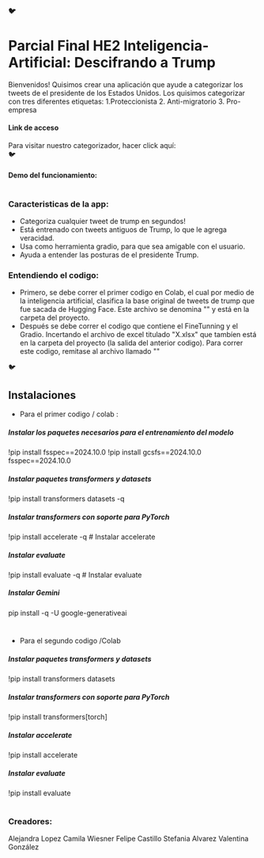 #### 🐦
# Parcial Final HE2 Inteligencia-Artificial: Descifrando a Trump

Bienvenidos! Quisimos crear una aplicación que ayude a categorizar los tweets de el presidente de los Estados Unidos. Los quisimos categorizar con tres diferentes etiquetas: 1.Proteccionista 2. Anti-migratorio 3. Pro-empresa
#### Link de acceso
Para visitar nuestro categorizador, hacer click aquí:  
🐦
#### Demo del funcionamiento:
# 
 ### Caracteristicas de la app:
- Categoriza cualquier tweet de trump en segundos!
- Está entrenado con tweets antiguos de Trump, lo que le agrega veracidad.
- Usa como herramienta gradio, para que sea amigable con el usuario.
- Ayuda a entender las posturas de el presidente Trump.
### Entendiendo el codigo: 
- Primero, se debe correr el primer codigo en Colab, el cual por medio de la inteligencia artificial, clasifica la base original de tweets de trump que fue sacada de Hugging Face. Este archivo se denomina "" y está en la carpeta del proyecto.
- Después se debe correr el codigo que contiene el FineTunning y el Gradio. Incertando el archivo de excel titulado "X.xlsx" que tambíen está en la carpeta del proyecto (la salida del anterior codigo). Para correr este codigo, remitase al archivo llamado ""

🐦
## Instalaciones
- Para el primer codigo / colab :
##### Instalar los paquetes necesarios para el entrenamiento del modelo
!pip install fsspec==2024.10.0
!pip install gcsfs==2024.10.0 fsspec==2024.10.0
##### Instalar paquetes transformers y datasets
!pip install transformers datasets -q 
##### Instalar transformers con soporte para PyTorch
!pip install accelerate -q # Instalar accelerate
##### Instalar evaluate
!pip install evaluate -q  # Instalar evaluate
##### Instalar Gemini
pip install -q -U google-generativeai
# 
- Para el segundo codigo /Colab
##### Instalar paquetes transformers y datasets
!pip install transformers datasets  
##### Instalar transformers con soporte para PyTorch
!pip install transformers[torch]  
##### Instalar accelerate
!pip install accelerate  
##### Instalar evaluate
!pip install evaluate 
# 
### Creadores: 
Alejandra Lopez
Camila Wiesner
Felipe Castillo
Stefania Alvarez
Valentina González

